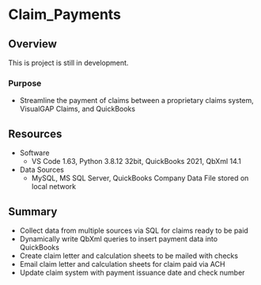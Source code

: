 # Claim_Payments

## Overview
This is project is still in development.  

### Purpose
- Streamline the payment of claims between a proprietary claims system, VisualGAP Claims, and QuickBooks

## Resources
- Software
	- VS Code 1.63, Python 3.8.12 32bit, QuickBooks 2021, QbXml 14.1
- Data Sources
	- MySQL, MS SQL Server, QuickBooks Company Data File stored on local network
	
## Summary
- Collect data from multiple sources via SQL for claims ready to be paid
- Dynamically write QbXml queries to insert payment data into QuickBooks
- Create claim letter and calculation sheets to be mailed with checks
- Email claim letter and calculation sheets for claim paid via ACH
- Update claim system with payment issuance date and check number